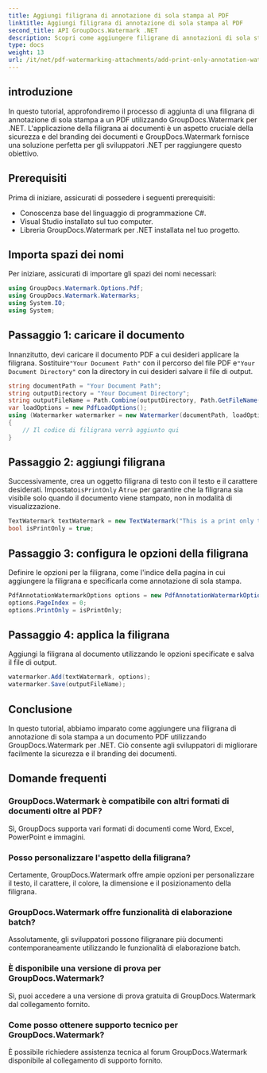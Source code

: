 ```yaml
---
title: Aggiungi filigrana di annotazione di sola stampa al PDF
linktitle: Aggiungi filigrana di annotazione di sola stampa al PDF
second_title: API GroupDocs.Watermark .NET
description: Scopri come aggiungere filigrane di annotazioni di sola stampa ai PDF utilizzando GroupDocs.Watermark per .NET. Migliora la sicurezza e il branding dei documenti senza sforzo.
type: docs
weight: 13
url: /it/net/pdf-watermarking-attachments/add-print-only-annotation-watermark-pdf/
---
```

## introduzione
In questo tutorial, approfondiremo il processo di aggiunta di una filigrana di annotazione di sola stampa a un PDF utilizzando GroupDocs.Watermark per .NET. L'applicazione della filigrana ai documenti è un aspetto cruciale della sicurezza e del branding dei documenti e GroupDocs.Watermark fornisce una soluzione perfetta per gli sviluppatori .NET per raggiungere questo obiettivo.
## Prerequisiti
Prima di iniziare, assicurati di possedere i seguenti prerequisiti:
- Conoscenza base del linguaggio di programmazione C#.
- Visual Studio installato sul tuo computer.
- Libreria GroupDocs.Watermark per .NET installata nel tuo progetto.

## Importa spazi dei nomi
Per iniziare, assicurati di importare gli spazi dei nomi necessari:
```csharp
using GroupDocs.Watermark.Options.Pdf;
using GroupDocs.Watermark.Watermarks;
using System.IO;
using System;
```
## Passaggio 1: caricare il documento
 Innanzitutto, devi caricare il documento PDF a cui desideri applicare la filigrana. Sostituire`"Your Document Path"` con il percorso del file PDF e`"Your Document Directory"` con la directory in cui desideri salvare il file di output.
```csharp
string documentPath = "Your Document Path";
string outputDirectory = "Your Document Directory";
string outputFileName = Path.Combine(outputDirectory, Path.GetFileName(documentPath));
var loadOptions = new PdfLoadOptions();
using (Watermarker watermarker = new Watermarker(documentPath, loadOptions))
{
    // Il codice di filigrana verrà aggiunto qui
}
```
## Passaggio 2: aggiungi filigrana
Successivamente, crea un oggetto filigrana di testo con il testo e il carattere desiderati. Impostato`isPrintOnly` A`true` per garantire che la filigrana sia visibile solo quando il documento viene stampato, non in modalità di visualizzazione.
```csharp
TextWatermark textWatermark = new TextWatermark("This is a print only test watermark. It won't appear in view mode.", new Font("Arial", 8));
bool isPrintOnly = true;
```
## Passaggio 3: configura le opzioni della filigrana
Definire le opzioni per la filigrana, come l'indice della pagina in cui aggiungere la filigrana e specificarla come annotazione di sola stampa.
```csharp
PdfAnnotationWatermarkOptions options = new PdfAnnotationWatermarkOptions();
options.PageIndex = 0;
options.PrintOnly = isPrintOnly;
```
## Passaggio 4: applica la filigrana
Aggiungi la filigrana al documento utilizzando le opzioni specificate e salva il file di output.
```csharp
watermarker.Add(textWatermark, options);
watermarker.Save(outputFileName);
```

## Conclusione
In questo tutorial, abbiamo imparato come aggiungere una filigrana di annotazione di sola stampa a un documento PDF utilizzando GroupDocs.Watermark per .NET. Ciò consente agli sviluppatori di migliorare facilmente la sicurezza e il branding dei documenti.
## Domande frequenti
### GroupDocs.Watermark è compatibile con altri formati di documenti oltre al PDF?
Sì, GroupDocs supporta vari formati di documenti come Word, Excel, PowerPoint e immagini.
### Posso personalizzare l'aspetto della filigrana?
Certamente, GroupDocs.Watermark offre ampie opzioni per personalizzare il testo, il carattere, il colore, la dimensione e il posizionamento della filigrana.
### GroupDocs.Watermark offre funzionalità di elaborazione batch?
Assolutamente, gli sviluppatori possono filigranare più documenti contemporaneamente utilizzando le funzionalità di elaborazione batch.
### È disponibile una versione di prova per GroupDocs.Watermark?
Sì, puoi accedere a una versione di prova gratuita di GroupDocs.Watermark dal collegamento fornito.
### Come posso ottenere supporto tecnico per GroupDocs.Watermark?
È possibile richiedere assistenza tecnica al forum GroupDocs.Watermark disponibile al collegamento di supporto fornito.